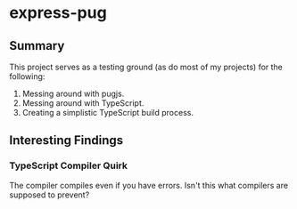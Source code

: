 # express-pug

## Summary

This project serves as a testing ground (as do most of my projects) for the following:

1. Messing around with pugjs.
2. Messing around with TypeScript.
3. Creating a simplistic TypeScript build process.

## Interesting Findings

### TypeScript Compiler Quirk

The compiler compiles even if you have errors. Isn't this what compilers are supposed to prevent?
